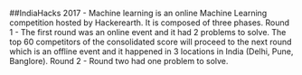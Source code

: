 ##IndiaHacks 2017 - Machine learning is an online Machine Learning competition hosted by Hackerearth. 
It is composed of three phases.
Round 1 - The first round was an online event and it had 2 problems to solve. The top 60 competitors of the consolidated score will proceed to the next round which is an offline event and it happened in 3 locations in India (Delhi, Pune, Banglore).
Round 2 - Round two had one problem to solve.
